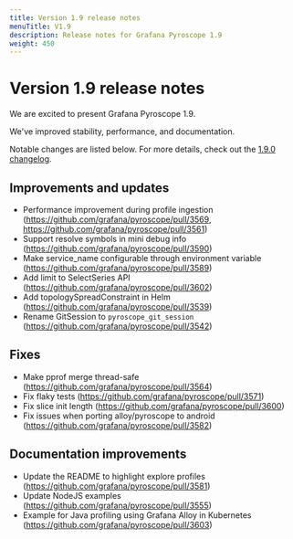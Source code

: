 ```yaml
---
title: Version 1.9 release notes
menuTitle: V1.9
description: Release notes for Grafana Pyroscope 1.9
weight: 450
---
```


# Version 1.9 release notes

We are excited to present Grafana Pyroscope 1.9.

We've improved stability, performance, and documentation.

Notable changes are listed below. For more details, check out the [1.9.0 changelog](https://github.com/grafana/pyroscope/compare/v1.8.0...v1.9.0).

## Improvements and updates

* Performance improvement during profile ingestion (https://github.com/grafana/pyroscope/pull/3569, https://github.com/grafana/pyroscope/pull/3561)
* Support resolve symbols in mini debug info (https://github.com/grafana/pyroscope/pull/3590)
* Make service_name configurable through environment variable (https://github.com/grafana/pyroscope/pull/3589)
* Add limit to SelectSeries API (https://github.com/grafana/pyroscope/pull/3602)
* Add topologySpreadConstraint in Helm (https://github.com/grafana/pyroscope/pull/3539)
* Rename GitSession to `pyroscope_git_session` (https://github.com/grafana/pyroscope/pull/3542)

## Fixes

* Make pprof merge thread-safe (https://github.com/grafana/pyroscope/pull/3564)
* Fix flaky tests (https://github.com/grafana/pyroscope/pull/3571)
* Fix slice init length (https://github.com/grafana/pyroscope/pull/3600)
* Fix issues when porting alloy/pyroscope to android (https://github.com/grafana/pyroscope/pull/3582)

## Documentation improvements

* Update the README to highlight explore profiles (https://github.com/grafana/pyroscope/pull/3581)
* Update NodeJS examples (https://github.com/grafana/pyroscope/pull/3555)
* Example for Java profiling using Grafana Alloy in Kubernetes (https://github.com/grafana/pyroscope/pull/3603)
